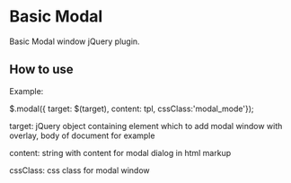 Basic Modal
==========

Basic Modal window jQuery plugin. 

How to use
----------

Example:
 
$.modal({ target: $(target), content: tpl, cssClass:'modal_mode'});

target: jQuery object containing element which to add modal window with overlay, 
body of document for example

content: string with content for modal dialog in html markup

cssClass: css class for modal window
